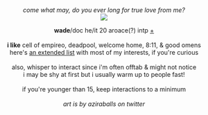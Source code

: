 <p align="center">
  <i>come what may, do you ever long for true love from me?</i><br>
<img src="https://cdn.discordapp.com/attachments/431499091269124117/1139912072747028561/awwwwww.png">
</p>

<p align="center">
  <b>wade</b>/doc he/it 20 aroace(?) intp <a href="https://en.pronouns.page/@wadewilson">+</a><br><br>
<b>i like</b>
cell of empireo, deadpool, welcome home, 8:11, & good omens
<br>here's <a href="https://rentry.co/-spiderman">an extended list</a> with most of my interests, if you're curious
<br><br>also, whisper to interact since i'm often offtab & might not notice
<br>i may be shy at first but i usually warm up to people fast!
<br><br>if you're younger than 15, keep interactions to a minimum
<br><br><i>art is by aziraballs on twitter</i>
</p>
